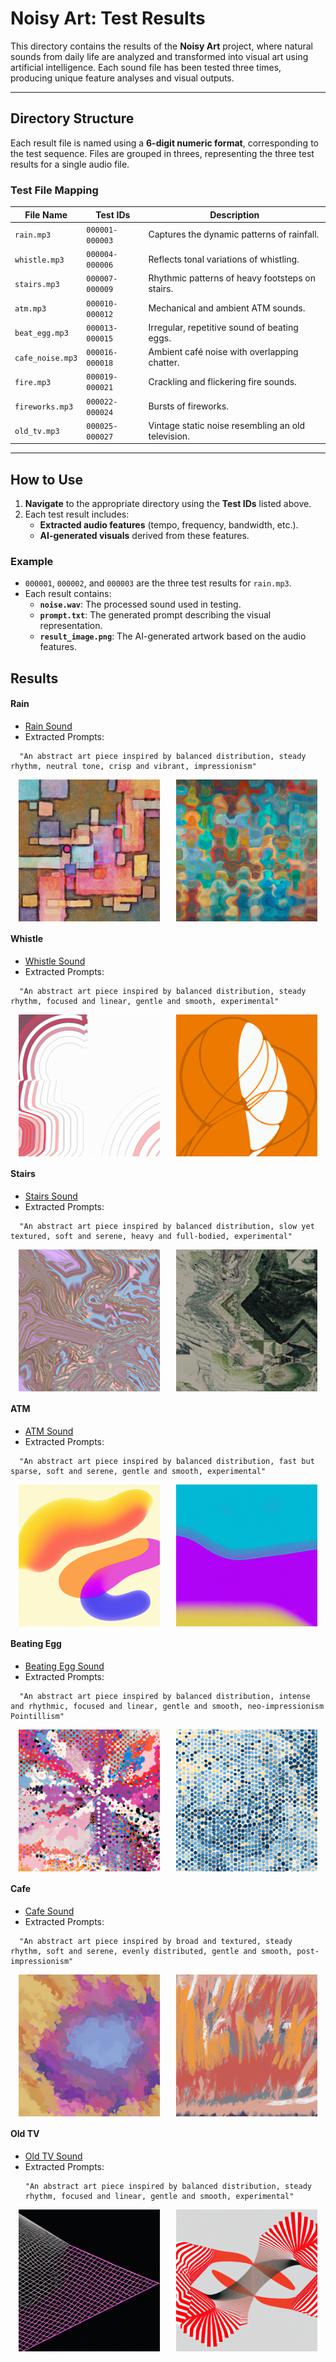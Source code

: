 # Noisy Art: Test Results

This directory contains the results of the **Noisy Art** project, where natural sounds from daily life are analyzed and transformed into visual art using artificial intelligence. Each sound file has been tested three times, producing unique feature analyses and visual outputs.

---

## Directory Structure

Each result file is named using a **6-digit numeric format**, corresponding to the test sequence. Files are grouped in threes, representing the three test results for a single audio file.

### **Test File Mapping**

| File Name        | Test IDs        | Description                                        |
|------------------|----------------|----------------------------------------------------|
| `rain.mp3`       | `000001-000003` | Captures the dynamic patterns of rainfall.         |
| `whistle.mp3`    | `000004-000006` | Reflects tonal variations of whistling.            |
| `stairs.mp3`     | `000007-000009` | Rhythmic patterns of heavy footsteps on stairs.    |
| `atm.mp3`        | `000010-000012` | Mechanical and ambient ATM sounds.                 |
| `beat_egg.mp3`   | `000013-000015` | Irregular, repetitive sound of beating eggs.       |
| `cafe_noise.mp3` | `000016-000018` | Ambient café noise with overlapping chatter.       |
| `fire.mp3`       | `000019-000021` | Crackling and flickering fire sounds.              |
| `fireworks.mp3`  | `000022-000024` | Bursts of fireworks.                               |
| `old_tv.mp3`     | `000025-000027` | Vintage static noise resembling an old television. |

---

## How to Use

1. **Navigate** to the appropriate directory using the **Test IDs** listed above.
2. Each test result includes:
   - **Extracted audio features** (tempo, frequency, bandwidth, etc.).
   - **AI-generated visuals** derived from these features.

### Example

- `000001`, `000002`, and `000003` are the three test results for `rain.mp3`.
- Each result contains:
  - **`noise.wav`**: The processed sound used in testing.
  - **`prompt.txt`**: The generated prompt describing the visual representation.
  - **`result_image.png`**: The AI-generated artwork based on the audio features.

## Results

#### Rain
- [Rain Sound](https://coisu.github.io/noisyFineArt/sounds/2/)
- Extracted Prompts:
```
  "An abstract art piece inspired by balanced distribution, steady rhythm, neutral tone, crisp and vibrant, impressionism"
```

<div style="display: flex; justify-content: space-around;">
  <img src="000001/result_image.png" alt="Rain Sound Visualized 1" width="45%">
  <img src="000002/result_image.png" alt="Rain Sound Visualized 2" width="45%">
</div>

#### Whistle
- [Whistle Sound](https://coisu.github.io/noisyFineArt/sounds/4/)
- Extracted Prompts:
```
  "An abstract art piece inspired by balanced distribution, steady rhythm, focused and linear, gentle and smooth, experimental"
```
<div style="display: flex; justify-content: space-around;">
  <img src="000005/result_image.png" alt="Whistle Sound Visualized 1" width="45%">
  <img src="000006/result_image.png" alt="Whistle Sound Visualized 2" width="45%">
</div>

#### Stairs
- [Stairs Sound](https://coisu.github.io/noisyFineArt/sounds/5/)
- Extracted Prompts:
```
  "An abstract art piece inspired by balanced distribution, slow yet textured, soft and serene, heavy and full-bodied, experimental"
```

<div style="display: flex; justify-content: space-around;">
  <img src="000008/result_image.png" alt="Stairs Sound Visualized 1" width="45%">
  <img src="000009/result_image.png" alt="Stairs Sound Visualized 2" width="45%">
</div>

#### ATM
- [ATM Sound](https://coisu.github.io/noisyFineArt/sounds/6/)
- Extracted Prompts:
```
  "An abstract art piece inspired by balanced distribution, fast but sparse, soft and serene, gentle and smooth, experimental"
```

<div style="display: flex; justify-content: space-around;">
  <img src="000011/result_image.png" alt="ATM Sound Visualized 1" width="45%">
  <img src="000012/result_image.png" alt="ATM Sound Visualized 2" width="45%">
</div>


#### Beating Egg
- [Beating Egg Sound](https://coisu.github.io/noisyFineArt/sounds/3/)
- Extracted Prompts:
```
  "An abstract art piece inspired by balanced distribution, intense and rhythmic, focused and linear, gentle and smooth, neo-impressionism Pointillism"
```

<div style="display: flex; justify-content: space-around;">
  <img src="000014/result_image.png" alt="Beating Egg Sound Visualized 1" width="45%">
  <img src="000015/result_image.png" alt="Beating Egg Sound Visualized 2" width="45%">
</div>

#### Cafe
- [Cafe Sound](https://coisu.github.io/noisyFineArt/sounds/7/)
- Extracted Prompts:
```
  "An abstract art piece inspired by broad and textured, steady rhythm, soft and serene, evenly distributed, gentle and smooth, post-impressionism"
```

<div style="display: flex; justify-content: space-around;">
  <img src="000016/result_image.png" alt="Cafe Sound Visualized 1" width="45%">
  <img src="000017/result_image.png" alt="Cafe Sound Visualized 2" width="45%">
</div>


#### Old TV
- [Old TV Sound](https://coisu.github.io/noisyFineArt/sounds/1/)
- Extracted Prompts:
  ```
  "An abstract art piece inspired by balanced distribution, steady rhythm, focused and linear, gentle and smooth, experimental"
  ```
  
<div style="display: flex; justify-content: space-around;">
  <img src="000027/result_image.png" alt="TV Sound Visualized 1" width="45%">
  <img src="000026/result_image.png" alt="TV Sound Visualized 2" width="45%">
</div>



